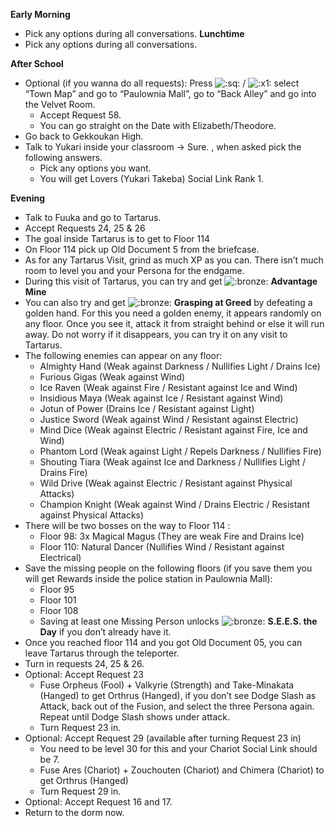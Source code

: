**Early Morning**

- Pick any options during all conversations.
  **Lunchtime**
- Pick any options during all conversations.

**After School**

- Optional (if you wanna do all requests): Press ![:sq:](/assets/square.png) / ![:x1:](/assets/x1.png) select “Town Map” and go to “Paulownia Mall”, go to “Back Alley” and go into the Velvet Room.
  - Accept Request 58.
  - You can go straight on the Date with Elizabeth/Theodore.
- Go back to Gekkoukan High.
- Talk to Yukari inside your classroom -> Sure. , when asked pick the following answers.
  - Pick any options you want.
  - You will get Lovers (Yukari Takeba) Social Link Rank 1.

**Evening**

- Talk to Fuuka and go to Tartarus.
- Accept Requests 24, 25 & 26
- The goal inside Tartarus is to get to Floor 114
- On Floor 114 pick up Old Document 5 from the briefcase.
- As for any Tartarus Visit, grind as much XP as you can. There isn’t much room to level you and your Persona for the endgame.
- During this visit of Tartarus, you can try and get ![:bronze:](/assets/bronze.png) **Advantage Mine**
- You can also try and get ![:bronze:](/assets/bronze.png) **Grasping at Greed** by defeating a golden hand. For this you need a golden enemy, it appears randomly on any floor. Once you see it, attack it from straight behind or else it will run away. Do not worry if it disappears, you can try it on any visit to Tartarus.
- The following enemies can appear on any floor:
  - Almighty Hand (Weak against Darkness / Nullifies Light / Drains Ice)
  - Furious Gigas (Weak against Wind)
  - Ice Raven (Weak against Fire / Resistant against Ice and Wind)
  - Insidious Maya (Weak against Ice / Resistant against Wind)
  - Jotun of Power (Drains Ice / Resistant against Light)
  - Justice Sword (Weak against Wind / Resistant against Electric)
  - Mind Dice (Weak against Electric / Resistant against Fire, Ice and Wind)
  - Phantom Lord (Weak against Light / Repels Darkness / Nullifies Fire)
  - Shouting Tiara (Weak against Ice and Darkness / Nullifies Light / Drains Fire)
  - Wild Drive (Weak against Electric / Resistant against Physical Attacks)
  - Champion Knight (Weak against Wind / Drains Electric / Resistant against Physical Attacks)
- There will be two bosses on the way to Floor 114 :
  - Floor 98: 3x Magical Magus (They are weak Fire and Drains Ice)
  - Floor 110: Natural Dancer (Nullifies Wind / Resistant against Electrical)
- Save the missing people on the following floors (if you save them you will get Rewards inside the police station in Paulownia Mall):
  - Floor 95
  - Floor 101
  - Floor 108
  - Saving at least one Missing Person unlocks ![:bronze:](/assets/bronze.png) **S.E.E.S. the Day** if you don’t already have it.
- Once you reached floor 114 and you got Old Document 05, you can leave Tartarus through the teleporter.
- Turn in requests 24, 25 & 26.
- Optional: Accept Request 23
  - Fuse Orpheus (Fool) + Valkyrie (Strength) and Take-Minakata (Hanged) to get Orthrus (Hanged), if you don’t see Dodge Slash as Attack, back out of the Fusion, and select the three Persona again. Repeat until Dodge Slash shows under attack.
  - Turn Request 23 in.
- Optional: Accept Request 29 (available after turning Request 23 in)
  - You need to be level 30 for this and your Chariot Social Link should be 7.
  - Fuse Ares (Chariot) + Zouchouten (Chariot) and Chimera (Chariot) to get Orthrus (Hanged)
  - Turn Request 29 in.
- Optional: Accept Request 16 and 17.
- Return to the dorm now.
